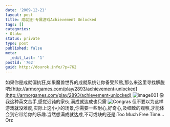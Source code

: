 ```yaml
---
date: '2009-12-21'
layout: post
title: 成就狂!专属游戏Achievement Unlocked
tags: []
categories:
- Otaku
status: private
type: post
published: false
meta:
  _edit_last: '1'
postid: '762'
guid: http://dourok.info/?p=762
---
```

如果你是成就偏执狂,如果魔兽世界的成就系统让你备受煎熬,那么来这里寻找解脱吧:[http://armorgames.com/play/2893/achievement-unlocked](http://armorgames.com/play/2893/achievement-unlocked)
![image001](http://www.dourok.info/wp-content/uploads/2009/12/image001.png "image001")
像我这种英文苦手,感觉迟钝的家伙,满成就达成也只需
![Congras](http://www.dourok.info/wp-content/uploads/2009/12/image003.png "2130/60 = ....")
但不要以为这样游戏就没难度,实际上这小小的场景,你需要一些耐心,好奇心,及细致的观察,才能体会到它带给你的乐趣.当然想满成就达成,不可或缺的还是:Too
Much Free Time…Orz
